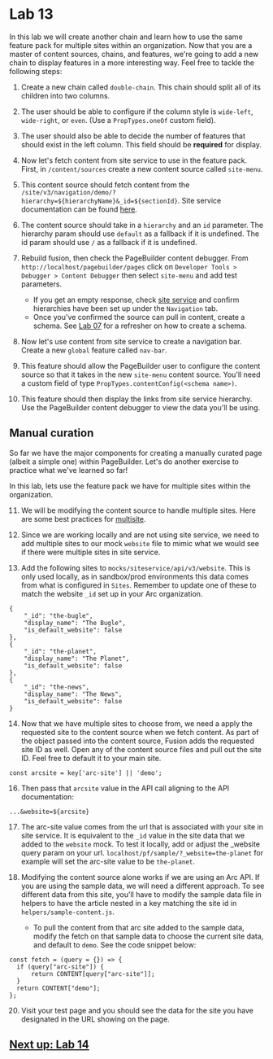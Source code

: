 # Lab 13
In this lab we will create another chain and learn how to use the same feature pack for multiple sites within an organization. Now that you are a master of content sources, chains, and features, we're going to add a new chain to display features in a more interesting way. Feel free to tackle the following steps:

1. Create a new chain called `double-chain`. This chain should split all of its children into two columns. 

2. The user should be able to configure if the column style is `wide-left`, `wide-right`, or `even`. (Use a `PropTypes.oneOf` custom field).

3. The user should also be able to decide the number of features that should exist in the left column. This field should be **required** for display.

4. Now let's fetch content from site service to use in the feature pack. First, in `/content/sources` create a new content source called `site-menu`.

5. This content source should fetch content from the `/site/v3/navigation/demo/?hierarchy=${hierarchyName}&_id=${sectionId}`. Site service documentation can be found [here](https://redirector.arcpublishing.com/alc/docs/swagger/?url=./arc-products/site-api.json).

6. The content source should take in a `hierarchy` and an `id` parameter. The hierarchy param should use `default` as a fallback if it is undefined. The id param should use `/` as a fallback if it is undefined.

7. Rebuild fusion, then check the PageBuilder content debugger. From `http://localhost/pagebuilder/pages` click on `Developer Tools > Debugger > Content Debugger` then select `site-menu` and add test parameters.
    - If you get an empty response, check [site service](https://redirector.arcpublishing.com/siteservice/#/) and confirm hierarchies have been set up under the `Navigation` tab.
    - Once you've confirmed the source can pull in content, create a schema. See [Lab 07](https://github.com/wapopartners/Fusion-Training-User-Stories/tree/lab-07) for a refresher on how to create a schema.

8. Now let's use content from site service to create a navigation bar. Create a new `global` feature called `nav-bar`.

9. This feature should allow the PageBuilder user to configure the content source so that it takes in the new `site-menu` content source. You'll need a custom field of type `PropTypes.contentConfig(<schema name>)`.

10. This feature should then display the links from site service hierarchy. Use the PageBuilder content debugger to view the data you'll be using.


## Manual curation

So far we have the major components for creating a manually curated page (albeit a simple one) within PageBuilder. Let's do another exercise to practice what we've learned so far! 

In this lab, lets use the feature pack we have for multiple sites within the organization.

11. We will be modifying the content source to handle multiple sites. Here are some best practices for [multisite](https://redirector.arcpublishing.com/alc/arc-products/pagebuilder/user-docs/how-to-prepare-for-pagebuilder-multisite/).

12. Since we are working locally and are not using site service, we need to add multiple sites to our mock `website` file to mimic what we would see if there were multiple sites in site service.

13. Add the following sites to `mocks/siteservice/api/v3/website`. This is only used locally, as in sandbox/prod environments this data comes from what is configured in `Sites`. Remember to update one of these to match the website `_id` set up in your Arc organization.
```
{
    "_id": "the-bugle",
    "display_name": "The Bugle",
    "is_default_website": false
},
{
    "_id": "the-planet",
    "display_name": "The Planet",
    "is_default_website": false
},
{
    "_id": "the-news",
    "display_name": "The News",
    "is_default_website": false
}
```

14. Now that we have multiple sites to choose from, we need a apply the requested site to the content source when we fetch content. As part of the object passed into the content source, Fusion adds the requested site ID as well. Open any of the content source files and pull out the site ID. Feel free to default it to your main site.

```
const arcsite = key['arc-site'] || 'demo';
```

16. Then pass that `arcsite` value in the API call aligning to the API documentation:

```
...&website=${arcsite}
```

17. The arc-site value comes from the url that is associated with your site in site service. It is equivalent to the `_id` value in the site data that we added to the `website` mock. To test it locally, add or adjust the _website query param on your url. `localhost/pf/sample/?_website=the-planet` for example will set the arc-site value to be `the-planet`.

18. Modifying the content source alone works if we are using an Arc API. If you are using the sample data, we will need a different approach. To see different data from this site, you'll have to modify the sample data file in helpers to have the article nested in a key matching the site id in `helpers/sample-content.js`.
    - To pull the content from that arc site added to the sample data, modify the fetch on that sample data to choose the current site data, and default to `demo`. See the code snippet below:

```
const fetch = (query = {}) => {
  if (query["arc-site"]) {
      return CONTENT[query["arc-site"]];
  }
  return CONTENT["demo"];
};
```

20. Visit your test page and you should see the data for the site you have designated in the URL showing on the page.

## [Next up: Lab 14](https://github.com/wapopartners/Fusion-Training-User-Stories/tree/lab-14)
